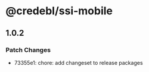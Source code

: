# @credebl/ssi-mobile

## 1.0.2

### Patch Changes

- 73355e1: chore: add changeset to release packages

